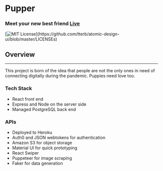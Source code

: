 # Pupper

### Meet your new best friend [Live](https://timoshishi-puppr.herokuapp.com/)

[![MIT License](https://img.shields.io/apm/l/atomic-design-ui.svg?)](https://github.com/tterb/atomic-design-ui/blob/master/LICENSEs)

## Overview

---

This project is born of the idea that people are not the only ones in need of
connecting digitally during the pandemic. Puppies need love too.

### Tech Stack

- React front end
- Express and Node on the server side
- Managed PostgreSQL back end

### APIs

- Deployed to Heroku
- Auth0 and JSON webtokens for authentication
- Amazon S3 for object storage
- Material UI for quick prototyping
- React Swiper
- Puppeteer for image scraping
- Faker for data generation
